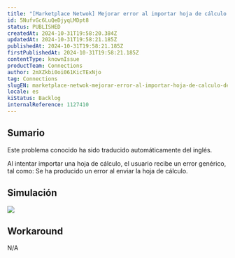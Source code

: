 ```yaml
---
title: "[Marketplace Netwok] Mejorar error al importar hoja de cálculo de mapeo"
id: 5NufvGc6LuQeDjyqLMDpt8
status: PUBLISHED
createdAt: 2024-10-31T19:58:20.384Z
updatedAt: 2024-10-31T19:58:21.185Z
publishedAt: 2024-10-31T19:58:21.185Z
firstPublishedAt: 2024-10-31T19:58:21.185Z
contentType: knownIssue
productTeam: Connections
author: 2mXZkbi0oi061KicTExNjo
tag: Connections
slugEN: marketplace-netwok-mejorar-error-al-importar-hoja-de-calculo-de-mapeo
locale: es
kiStatus: Backlog
internalReference: 1127410
---
```


## Sumario

<div class="alert alert-info">
  <p>Este problema conocido ha sido traducido automáticamente del inglés.</p>
</div>


Al intentar importar una hoja de cálculo, el usuario recibe un error genérico, tal como: Se ha producido un error al enviar la hoja de cálculo.


##

## Simulación



 ![](https://vtexhelp.zendesk.com/attachments/token/ocxWNQ2WYbzEeXm0E3mVqrXPu/?name=image.png)


##

## Workaround


N/A






